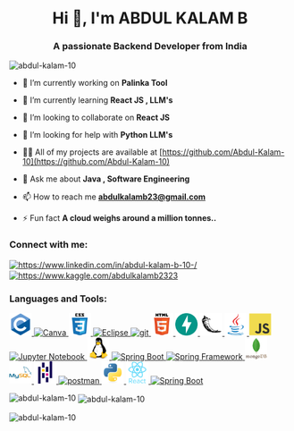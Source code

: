 <h1 align="center">Hi 👋, I'm ABDUL KALAM B</h1>
<h3 align="center">A passionate Backend Developer from India</h3>

<p align="left"> <img src="https://komarev.com/ghpvc/?username=abdul-kalam-10&label=Profile%20views&color=0e75b6&style=flat" alt="abdul-kalam-10" /> </p>

- 🔭 I’m currently working on **Palinka Tool**

- 🌱 I’m currently learning **React JS , LLM's**

- 👯 I’m looking to collaborate on **React JS**

- 🤝 I’m looking for help with **Python LLM's**

- 👨‍💻 All of my projects are available at [https://github.com/Abdul-Kalam-10](https://github.com/Abdul-Kalam-10)

- 💬 Ask me about **Java , Software Engineering**

- 📫 How to reach me **abdulkalamb23@gmail.com**

- ⚡ Fun fact **A cloud weighs around a million tonnes..**

<h3 align="left">Connect with me:</h3>
<p align="left">
<a href="https://linkedin.com/in/https://www.linkedin.com/in/abdul-kalam-b-10-/" target="blank"><img align="center" src="https://raw.githubusercontent.com/rahuldkjain/github-profile-readme-generator/master/src/images/icons/Social/linked-in-alt.svg" alt="https://www.linkedin.com/in/abdul-kalam-b-10-/" height="30" width="40" /></a>
<a href="https://kaggle.com/https://www.kaggle.com/abdulkalamb2323" target="blank"><img align="center" src="https://raw.githubusercontent.com/rahuldkjain/github-profile-readme-generator/master/src/images/icons/Social/kaggle.svg" alt="https://www.kaggle.com/abdulkalamb2323" height="30" width="40" /></a>
</p>

<h3 align="left">Languages and Tools:</h3>
<p align="left"> <a href="https://www.cprogramming.com/" target="_blank" rel="noreferrer"> <img src="https://raw.githubusercontent.com/devicons/devicon/master/icons/c/c-original.svg" alt="c" width="40" height="40"/> </a> <a href="https://www.canva.com/" target="_blank" rel="noreferrer">
  <img src="https://github-production-user-asset-6210df.s3.amazonaws.com/136815194/253220886-02494c7c-de6a-43a6-9293-6369696842ed.png" alt="Canva" width="40" height="40"/>
</a>
 <a href="https://www.w3schools.com/css/" target="_blank" rel="noreferrer"> <img src="https://raw.githubusercontent.com/devicons/devicon/master/icons/css3/css3-original-wordmark.svg" alt="css3" width="40" height="40"/> </a> <a href="https://www.eclipse.org/" target="_blank" rel="noreferrer">
  <img src="https://user-images.githubusercontent.com/25181517/192108892-6e9b5cdf-4e35-4a70-ad9a-801a93a07c1c.png" alt="Eclipse" width="40" height="40"/>
</a>
 <a href="https://git-scm.com/" target="_blank" rel="noreferrer"> <img src="https://www.vectorlogo.zone/logos/git-scm/git-scm-icon.svg" alt="git" width="40" height="40"/> </a> <a href="https://www.w3.org/html/" target="_blank" rel="noreferrer"> <img src="https://raw.githubusercontent.com/devicons/devicon/master/icons/html5/html5-original-wordmark.svg" alt="html5" width="40" height="40"/> </a> <a href="https://fastapi.tiangolo.com/" target="_blank" rel="noreferrer">
  <img src="https://raw.githubusercontent.com/devicons/devicon/master/icons/fastapi/fastapi-original.svg" alt="FastAPI" width="40" height="40"/>
</a> <a href="https://flask.palletsprojects.com/" target="_blank" rel="noreferrer"><img src="https://raw.githubusercontent.com/devicons/devicon/master/icons/flask/flask-original.svg" alt="flask" width="40" height="40"/> </a> <a href="https://www.java.com" target="_blank" rel="noreferrer"> <img src="https://raw.githubusercontent.com/devicons/devicon/master/icons/java/java-original.svg" alt="java" width="40" height="40"/> </a> <a href="https://developer.mozilla.org/en-US/docs/Web/JavaScript" target="_blank" rel="noreferrer"> <img src="https://raw.githubusercontent.com/devicons/devicon/master/icons/javascript/javascript-original.svg" alt="javascript" width="40" height="40"/> </a> <a href="https://jupyter.org/" target="_blank" rel="noreferrer">
  <img src="https://user-images.githubusercontent.com/25181517/183914128-3fc88b4a-4ac1-40e6-9443-9a30182379b7.png" alt="Jupyter Notebook" width="40" height="40"/>
</a> <a href="https://www.linux.org/" target="_blank" rel="noreferrer"> <img src="https://raw.githubusercontent.com/devicons/devicon/master/icons/linux/linux-original.svg" alt="linux" width="40" height="40"/> </a> <a href="https://spring.io/projects/spring-boot" target="_blank" rel="noreferrer">
  <img src="https://user-images.githubusercontent.com/25181517/183891303-41f257f8-6b3d-487c-aa56-c497b880d0fb.png" alt="Spring Boot" width="40" height="40"/>
</a> <a href="https://spring.io/" target="_blank" rel="noreferrer">
  <img src="https://user-images.githubusercontent.com/25181517/117207242-07d5a700-adf4-11eb-975e-be04e62b984b.png" alt="Spring Framework" width="40" height="40"/>
</a> <a href="https://www.mongodb.com/" target="_blank" rel="noreferrer"> <img src="https://raw.githubusercontent.com/devicons/devicon/master/icons/mongodb/mongodb-original-wordmark.svg" alt="mongodb" width="40" height="40"/> </a> <a href="https://www.mysql.com/" target="_blank" rel="noreferrer"> <img src="https://raw.githubusercontent.com/devicons/devicon/master/icons/mysql/mysql-original-wordmark.svg" alt="mysql" width="40" height="40"/> </a> <a href="https://pandas.pydata.org/" target="_blank" rel="noreferrer"> <img src="https://raw.githubusercontent.com/devicons/devicon/2ae2a900d2f041da66e950e4d48052658d850630/icons/pandas/pandas-original.svg" alt="pandas" width="40" height="40"/> </a> <a href="https://postman.com" target="_blank" rel="noreferrer"> <img src="https://www.vectorlogo.zone/logos/getpostman/getpostman-icon.svg" alt="postman" width="40" height="40"/> </a> <a href="https://www.python.org" target="_blank" rel="noreferrer"> <img src="https://raw.githubusercontent.com/devicons/devicon/master/icons/python/python-original.svg" alt="python" width="40" height="40"/> </a> <a href="https://reactjs.org/" target="_blank" rel="noreferrer"> <img src="https://raw.githubusercontent.com/devicons/devicon/master/icons/react/react-original-wordmark.svg" alt="react" width="40" height="40"/> </a> <a href="https://spring.io/projects/spring-boot" target="_blank" rel="noreferrer">
  <img src="https://github-production-user-asset-6210df.s3.amazonaws.com/62091613/261395532-b40892ef-efb8-4b0e-a6b5-d1cfc2f3fc35.png" alt="Spring Boot" width="40" height="40"/>
</a> </p>

<p><img align="left" src="https://github-readme-stats.vercel.app/api/top-langs?username=abdul-kalam-10&show_icons=true&locale=en&layout=compact" alt="abdul-kalam-10" /></p>

<p>&nbsp;<img align="center" src="https://github-readme-stats.vercel.app/api?username=abdul-kalam-10&show_icons=true&locale=en" alt="abdul-kalam-10" /></p>

<p><img align="center" src="https://github-readme-streak-stats.herokuapp.com/?user=abdul-kalam-10&" alt="abdul-kalam-10" /></p>


